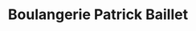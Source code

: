 ---
title: "Boulangerie Patrick Baillet"
url: /ay-champagne/boulangerie-patrick-baillet/
shop: boulangerie
---